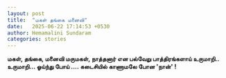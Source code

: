 ```yaml
---
layout: post
title:  "மகள் தங்கை மனைவி"
date:   2025-06-22 17:14:53 +0530
author: Hemamalini Sundaram
categories: stories
---
```


**மகள், தங்கை, மனைவி மருமகள், நாத்தனார் என பல்வேறு பாத்திரங்களாய் உருமாறி..
உருமாறி\... ஓய்ந்து போய் \.... கடைசியில் காணாமலே போன \'நான்\' !**
